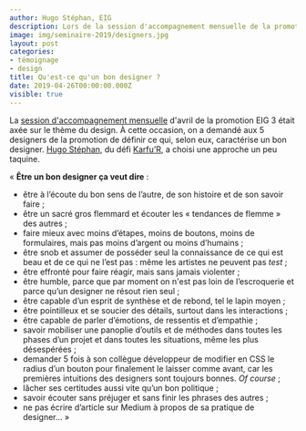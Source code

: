 ```yaml
---
author: Hugo Stéphan, EIG
description: Lors de la session d'accompagnement mensuelle de la promotion EIG 3 axée sur le thème du design, il a été demandé aux 5 designers de la promotion de définir ce qui, selon eux, caractérise un bon designer. Hugo Stéphan, du défi Karfu’R, a choisi une approche un peu taquine.
image: img/seminaire-2019/designers.jpg
layout: post
categories:
- témoignage
- design
title: Qu'est-ce qu'un bon designer ?
date: 2019-04-26T00:00:00.000Z
visible: true
---
```


La [session d'accompagnement mensuelle](https://entrepreneur-interet-general.etalab.gouv.fr/accompagnement.html) d'avril de la promotion EIG 3 était axée sur le thème du design. À cette occasion, on a demandé aux 5 designers de la promotion de définir ce qui, selon eux, caractérise un bon designer. [Hugo Stéphan](https://entrepreneur-interet-general.etalab.gouv.fr/communaute/2019/hugo-stephan.html), du défi [Karfu’R](https://entrepreneur-interet-general.etalab.gouv.fr/defis/2019/karfur.html), a choisi une approche un peu taquine.

« **Être un bon designer ça veut dire** :

* être à l’écoute du bon sens de l’autre, de son histoire et de son savoir faire ;
* être un sacré gros flemmard et écouter les « tendances de flemme » des autres ;
* faire mieux avec moins d’étapes, moins de boutons, moins de formulaires, mais pas moins d’argent ou moins d’humains ;
* être snob et assumer de posséder seul la connaissance de ce qui est beau et de ce qui ne l’est pas : même les artistes ne peuvent pas *test* ;
* être effronté pour faire réagir, mais sans jamais violenter ;
* être humble, parce que par moment on n'est pas loin de l’escroquerie et parce qu’un designer ne résout rien seul ;
* être capable d’un esprit de synthèse et de rebond, tel le lapin moyen ;
* être pointilleux et se soucier des détails, surtout dans les interactions ;
* être capable de parler d’émotions, de ressentis et d’empathie ;
* savoir mobiliser une panoplie d’outils et de méthodes dans toutes les phases d’un projet et dans toutes les situations, même les plus désespérées ;
* demander 5 fois à son collègue développeur de modifier en CSS le radius d’un bouton pour finalement le laisser comme avant, car les premières intuitions des designers sont toujours bonnes. *Of course* ;
* lâcher ses certitudes aussi vite qu’un bon politique ;
* savoir écouter sans préjuger et sans finir les phrases des autres ;
* ne pas écrire d’article sur Medium à propos de sa pratique de designer… »
